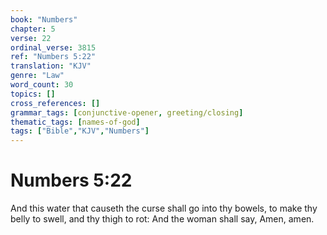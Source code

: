 ```yaml
---
book: "Numbers"
chapter: 5
verse: 22
ordinal_verse: 3815
ref: "Numbers 5:22"
translation: "KJV"
genre: "Law"
word_count: 30
topics: []
cross_references: []
grammar_tags: [conjunctive-opener, greeting/closing]
thematic_tags: [names-of-god]
tags: ["Bible","KJV","Numbers"]
---
```


# Numbers 5:22

And this water that causeth the curse shall go into thy bowels, to make thy belly to swell, and thy thigh to rot: And the woman shall say, Amen, amen.
